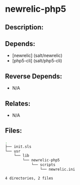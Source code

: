 # newrelic-php5

## Description:



## Depends:

  -  [newrelic] (salt/newrelic)
  -  [php5-cli] (salt/php5-cli)

## Reverse Depends:

  -  N/A

## Relates:

  -  N/A

## Files:

```bash
.
├── init.sls
└── usr
    └── lib
        └── newrelic-php5
            └── scripts
                └── newrelic.ini

4 directories, 2 files
```

